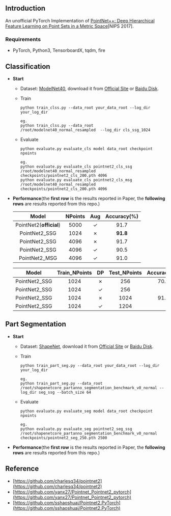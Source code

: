 ## Introduction

An unofficial PyTorch Implementation of [PointNet++: Deep Hierarchical Feature Learning on
Point Sets in a Metric Space]()[NIPS 2017].

### Requirements
- PyTorch, Python3, TensorboardX, tqdm, fire

## Classification
- **Start**
    - Dataset: [ModelNet40](), download it from [Official Site](https://shapenet.cs.stanford.edu/media/modelnet40_normal_resampled.zip) or [Baidu Disk]().
    - Train
        ```
        python train_clss.py --data_root your_data_root --log_dir your_log_dir

        eg.
        python train_clss.py --data_root /root/modelnet40_normal_resampled  --log_dir cls_ssg_1024
        ```
    - Evaluate
    
        ```
        python evaluate.py evaluate_cls model data_root checkpoint npoints
        
        eg.
        python evaluate.py evaluate_cls pointnet2_cls_ssg /root/modelnet40_normal_resampled checkpoints/pointnet2_cls_200.pth 4096
        python evaluate.py evaluate_cls pointnet2_cls_msg /root/modelnet40_normal_resampled checkpoints/pointnet2_cls_200.pth 4096
        ```
- **Performance**(the **first row** is the results reported in Paper, the **following rows** are results reported from this repo.)

    | Model | NPoints | Aug | Accuracy(%) |
    | :---: | :---: | :---: | :---: |
    | PointNet2(**official**) | 5000 | ✓ | 91.7 |
    | PointNet2_SSG | 1024 | ✗ | **91.8** |
    | PointNet2_SSG | 4096 | ✗ | 91.7 |
    | PointNet2_SSG | 4096 | ✓ | 90.5 |
    | PointNet2_MSG | 4096 | ✓ | 91.0 |
    
    | Model | Train_NPoints | DP | Test_NPoints | Accuracy(%) |
    | :---: | :---: | :---: | :---: | :---: |
    | PointNet2_SSG | 1024 | ✗ | 256 | 70.4 |
    | PointNet2_SSG | 1024 | ✓ | 256 |  |
    | PointNet2_SSG | 1024 | ✗ | 1024 | 91.8 |
    | PointNet2_SSG | 1024 | ✓ | 1204 |  |


## Part Segmentation
- **Start**
    - Dataset: [ShapeNet](), download it from [Official Site]() or [Baidu Disk]().
    - Train
        ```
        python train_part_seg.py --data_root your_data_root --log_dir your_log_dir

        eg.
        python train_part_seg.py --data_root /root/shapenetcore_partanno_segmentation_benchmark_v0_normal --log_dir seg_ssg --batch_size 64
        ```
    - Evaluate
    
        ```
        python evaluate.py evaluate_seg model data_root checkpoint npoints
        
        eg.
        python evaluate.py evaluate_seg pointnet2_seg_ssg /root/shapenetcore_partanno_segmentation_benchmark_v0_normal checkpoints/pointnet2_seg_250.pth 2500
        ```
- **Performance**(the **first row** is the results reported in Paper, the **following rows** are results reported from this repo.)


## Reference

- [https://github.com/charlesq34/pointnet2](https://github.com/charlesq34/pointnet2)
- [https://github.com/yanx27/Pointnet_Pointnet2_pytorch](https://github.com/yanx27/Pointnet_Pointnet2_pytorch)
- [https://github.com/sshaoshuai/Pointnet2.PyTorch](https://github.com/sshaoshuai/Pointnet2.PyTorch)